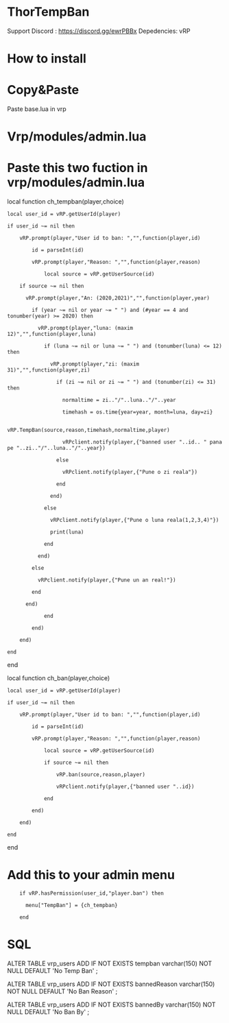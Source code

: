 # ThorTempBan

Support Discord : https://discord.gg/ewrPBBx
Depedencies: vRP

# How to install 

# Copy&Paste

Paste base.lua in vrp

# Vrp/modules/admin.lua

# Paste this two fuction in vrp/modules/admin.lua

local function ch_tempban(player,choice)

	local user_id = vRP.getUserId(player)
	
	if user_id ~= nil then
	
		vRP.prompt(player,"User id to ban: ","",function(player,id)
		
			id = parseInt(id)
			
			vRP.prompt(player,"Reason: ","",function(player,reason)
			
				local source = vRP.getUserSource(id)
				
        if source ~= nil then
	
          vRP.prompt(player,"An: (2020,2021)","",function(player,year)
	  
            if (year ~= nil or year ~= " ") and (#year == 4 and tonumber(year) >= 2020) then
	    
              vRP.prompt(player,"luna: (maxim 12)","",function(player,luna)
	      
                if (luna ~= nil or luna ~= " ") and (tonumber(luna) <= 12) then
		
                  vRP.prompt(player,"zi: (maxim 31)","",function(player,zi)
		  
                    if (zi ~= nil or zi ~= " ") and (tonumber(zi) <= 31) then
		    
                      normaltime = zi.."/"..luna.."/"..year
		      
                      timehash = os.time{year=year, month=luna, day=zi}
		      
                      vRP.TempBan(source,reason,timehash,normaltime,player)
		      
                      vRPclient.notify(player,{"banned user "..id.. " pana pe "..zi.."/"..luna.."/"..year})
		      
                    else
		    
                      vRPclient.notify(player,{"Pune o zi reala"})
		      
                    end
		    
                  end)
		  
                else
		
                  vRPclient.notify(player,{"Pune o luna reala(1,2,3,4)"})
		  
                  print(luna)
		  
                end
		
              end)
	      
            else
	    
              vRPclient.notify(player,{"Pune un an real!"})
	      
            end
	    
          end)
	  
				end
				
			end)
			
		end)
		
	end
	
end


local function ch_ban(player,choice)

    local user_id = vRP.getUserId(player)
    
    if user_id ~= nil then
    
        vRP.prompt(player,"User id to ban: ","",function(player,id)
	
            id = parseInt(id)
	    
            vRP.prompt(player,"Reason: ","",function(player,reason)
	    
                local source = vRP.getUserSource(id)
		
                if source ~= nil then
		
                    vRP.ban(source,reason,player)
		    
                    vRPclient.notify(player,{"banned user "..id})
		    
                end
		
            end)
	    
        end)
	
    end
    
end


# Add this to your admin menu


        if vRP.hasPermission(user_id,"player.ban") then
	
          menu["TempBan"] = {ch_tempban}
	  
        end
	

# SQL 

ALTER TABLE vrp_users ADD IF NOT EXISTS tempban varchar(150) NOT NULL DEFAULT 'No Temp Ban' ;

ALTER TABLE vrp_users ADD IF NOT EXISTS bannedReason varchar(150) NOT NULL DEFAULT 'No Ban Reason' ;

ALTER TABLE vrp_users ADD IF NOT EXISTS bannedBy varchar(150) NOT NULL DEFAULT 'No Ban By' ;
